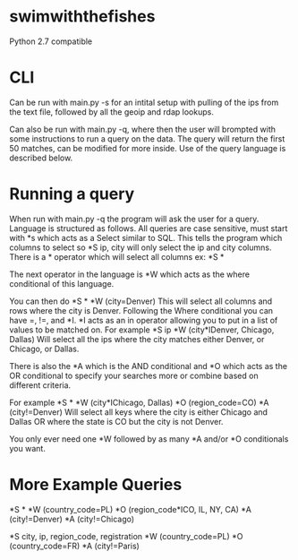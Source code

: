 # swimwiththefishes
Python 2.7 compatible

# CLI
Can be run with main.py -s for an intital setup with pulling of the ips from the text file, followed by all the geoip and rdap lookups.

Can also be run with main.py -q, where then the user will brompted with some instructions to run a query on the data. The query will return the first 50 matches, can be modified for more inside. Use of the query language is described below.

# Running a query

When run with main.py -q the program will ask the user for a query.
Language is structured as follows.
All queries are case sensitive, must start with \*s which acts as a Select similar to SQL. This tells the program which columns to select so \*S ip, city will only select the ip and city columns. There is a * operator which will select all columns ex: \*S \*

The next operator in the language is \*W which acts as the where conditional of this language.

You can then do \*S \* \*W (city=Denver)
This will select all columns and rows where the city is Denver.
Following the  Where conditional you can have =, !=, and \*I. \*I acts as an in operator allowing you to put in a list of values to be matched on.
For example \*S ip \*W (city\*IDenver, Chicago, Dallas) Will select all the ips where the city matches either Denver, or Chicago, or Dallas.

There is also the \*A which is the AND conditional and \*O which acts as the OR conditional to specify your searches more or combine based on different criteria.

For example \*S \* \*W (city\*IChicago, Dallas) \*O (region_code=CO) \*A (city!=Denver)
Will select all keys where the city is either Chicago and Dallas OR where the state is CO but the city is not Denver.

You only ever need one \*W followed by as many \*A and/or \*O conditionals you want.

# More Example Queries

\*S \* \*W (country_code=PL) \*O (region_code\*ICO, IL, NY, CA) \*A (city!=Denver) \*A (city!=Chicago)

\*S city, ip, region_code, registration \*W (country_code=PL) \*O (country_code=FR) \*A (city!=Paris)
